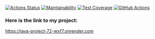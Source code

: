 [![Actions Status](https://github.com/maxtiish/java-project-72/actions/workflows/hexlet-check.yml/badge.svg)](https://github.com/maxtiish/java-project-72/actions) [![Maintainability](https://api.codeclimate.com/v1/badges/5db4713cb5c5014898c5/maintainability)](https://codeclimate.com/github/maxtiish/java-project-72/maintainability) [![Test Coverage](https://api.codeclimate.com/v1/badges/5db4713cb5c5014898c5/test_coverage)](https://codeclimate.com/github/maxtiish/java-project-72/test_coverage) [![GitHub Actions](https://github.com/maxtiish/java-project-71/actions/workflows/main.yml/badge.svg?event=push)](https://github.com/maxtiish/java-project-72/actions/workflows/main.yml)

### Here is the link to my project:
https://java-project-72-wxf7.onrender.com
